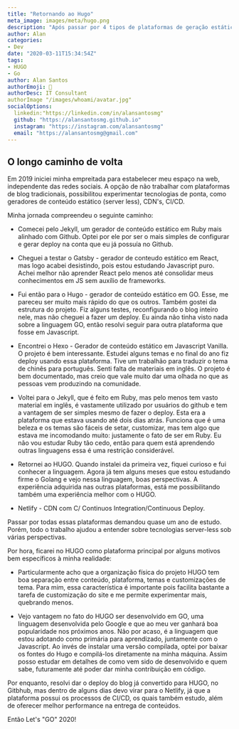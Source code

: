 ```yaml
---
title: "Retornando ao Hugo"
meta_image: images/meta/hugo.png
description: "Após passar por 4 tipos de plataformas de geração estática de conteúdo, voltar ao HUGO parece ser a decisão mais coerente no momento."
author: Alan
categories:
- Dev
date: "2020-03-11T15:34:54Z"
tags:
- HUGO
- Go
author: Alan Santos
authorEmoji: 🤖
authorDesc: IT Consultant
authorImage "/images/whoami/avatar.jpg"
socialOptions:
  linkedin:"https://linkedin.com/in/alansantosmg"
  github: "https://alansantosmg.github.io"
  instagram: "https://instagram.com/alansantosmg"
  email: "https://alansantosmg@gmail.com"
---
```


## O longo caminho de volta

Em 2019 iniciei minha empreitada para estabelecer meu espaço na web, independente das redes sociais.
A opção de não trabalhar com plataformas de blog tradicionais,  possibilitou experimentar tecnologias de ponta, como geradores de conteúdo estático (server less), CDN's, CI/CD.

Minha jornada compreendeu o seguinte caminho:

* Comecei pelo Jekyll, um gerador de conteúdo estático em Ruby mais alinhado com Github. Optei por ele por ser o mais simples de configurar e gerar deploy na conta que eu já possuía no Github.

* Cheguei a testar o Gatsby - gerador de conteudo estático em React, mas logo acabei desistindo, pois estou estudando Javascript puro. Achei melhor não aprender React pelo menos até consolidar meus conhecimentos em JS sem auxílio de frameworks.

* Fui então para o Hugo - gerador de conteúdo estático em GO. Esse, me pareceu ser muito mais rápido do que os outros. Também gostei da estrutura do projeto. Fiz alguns testes, reconfigurando o blog inteiro nele, mas não cheguei a fazer um deploy. Eu ainda não tinha visto nada sobre a linguagem GO, então resolvi seguir para outra plataforma que fosse em Javascript.

* Encontrei o Hexo - Gerador de conteúdo estático em Javascript Vanilla. O projeto é bem interessante. Estudei alguns temas e no final do ano fiz deploy usando essa plataforma. Tive um trabalhão para traduzir o tema de chinês para português. Senti falta de materiais em inglês. O projeto é bem documentado, mas creio que vale muito dar uma olhada no que as pessoas vem produzindo na comunidade.

* Voltei para o Jekyll, que é feito em Ruby, mas pelo menos tem vasto material em inglês, é vastamente utilizado por usuários do github e tem a vantagem de ser simples mesmo de fazer o deploy. Esta era a plataforma que estava usando até dois dias atrás. Funciona que é uma beleza e os temas são fáceis de setar, customizar, mas tem algo que estava me incomodando muito: justamente o fato de ser em Ruby. Eu não vou estudar Ruby tão cedo, então para quem está aprendendo outras linguagens essa é uma restrição considerável.

* Retornei ao HUGO. Quando instalei da primeira vez, fiquei curioso e fui conhecer a linguagem. Agora já tem alguns meses que estou estudando firme o Golang e vejo nessa linguagem, boas perspectivas. A experiência adquirida nas outras plataformas, está me possibilitando também uma experiência melhor com o HUGO.


* Netlify - CDN com C/ Continuos Integration/Continuous Deploy.

Passar por todas essas plataformas demandou quase um ano de estudo. Porém, todo o trabalho ajudou a entender sobre tecnologias server-less sob várias perspectivas.

Por hora, ficarei no HUGO como plataforma principal por alguns motivos bem específicos à minha realidade:

* Particularmente acho que a organização física do projeto HUGO tem boa separação entre conteúdo, plataforma, temas e customizações de tema. Para mim, essa característica é importante pois facilita bastante a tarefa de customização do site e me permite experimentar mais, quebrando menos.

* Vejo vantagem no fato do HUGO ser desenvolvido em GO, uma linguagem desenvolvida pelo Google e que ao meu ver ganhará boa popularidade nos próximos anos. Não por acaso, é a linguagem que estou adotando como primária para aprendizado, juntamente com o Javascript. Ao invés de instalar uma versão compilada, optei por baixar os fontes do Hugo e compilá-los diretamente na minha máquina. Assim posso estudar em detalhes de como vem sido de desenvolvido e quem sabe, futuramente até poder dar minha contribuição em código.

Por enquanto, resolvi dar o deploy do blog já convertido para HUGO,  no Gitbhub, mas dentro de alguns dias devo virar para o Netlify, já que a plataforma possui os processos de CI/CD, os quais também estudo, além de oferecer melhor performance na entrega de conteúdos.

Então Let's "GO" 2020!

